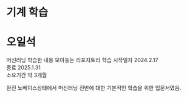 # <h1>기계 학습<h1> 오일석
머신러닝 학습한 내용 모아놓는 리포지토리
학습 시작일자 2024.2.17<br>
종료 2025.1.31<br>
소요기간 약 3개월<br>

완전 노베이스상태에서 머신러닝 전반에 대한 기본적인 학습을 위한 입문서였음.

